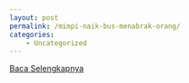 ```yaml
---
layout: post
permalink: /mimpi-naik-bus-menabrak-orang/
categories:
    - Uncategorized
---
```


[Baca Selengkapnya](/01)